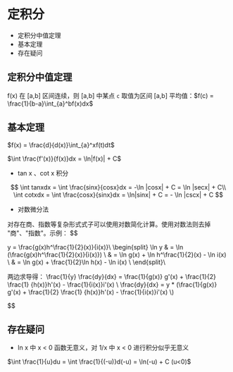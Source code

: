 # 定积分

* 定积分中值定理
* 基本定理
* 存在疑问



## 定积分中值定理

f(x) 在 [a,b] 区间连续，则 [a,b] 中某点 `c` 取值为区间 [a,b] 平均值：$f(c) = \frac{1}{b-a}\int_{a}^bf(x)dx$

## 基本定理

$f(x) = \frac{d}{d(x)}\int_{a}^xf(t)dt$

$\int \frac{f'(x)}{f(x)}dx = \ln|f(x)| + C$

* tan x 、cot x 积分

$$
\int tanxdx = \int \frac{sinx}{cosx}dx = -\ln |cosx| + C = \ln |secx| + C\\
\int cotxdx = \int \frac{cosx}{sinx}dx = \ln|sinx| + C = - \ln |cscx| + C
$$

* 对数微分法

对存在商、指数等复杂形式式子可以使用对数简化计算。使用对数法则去掉 "商"、"指数"。示例：
$$

y = \frac{g(x)h^\frac{1}{2}(x)}{i(x)}\\
\begin{split}
\ln y & = \ln (\frac{g(x)h^\frac{1}{2}(x)}{i(x)}) \\
    & = \ln g(x) + \ln h^\frac{1}{2}(x) - \ln i(x) \\
    & = \ln g(x) + \frac{1}{2}\ln h(x) - \ln i(x) \\
\end{split}\\

 两边求导得：
 \frac{1}{y} \frac{dy}{dx}  = \frac{1}{g(x)} g'(x) + \frac{1}{2} \frac{1}
 								{h(x)}h'(x) - \frac{1}{i(x)}i'(x) \\
\frac{dy}{dx}  = y * (\frac{1}{g(x)} g'(x) + \frac{1}{2} \frac{1}
 								{h(x)}h'(x) - \frac{1}{i(x)}i'(x) \\)

$$






## 存在疑问

* ln x 中 x < 0 函数无意义，对 1/x 中 x < 0 进行积分似乎无意义

$\int \frac{1}{u}du = \int \frac{1}{(-u)}d(-u) = \ln(-u) + C (u<0)$

